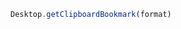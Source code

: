 <!--TITLE:Desktop.getClipboardBookmark()-->
<!--ABOUT:Upspark's Desktop API module.-->

```javascript
Desktop.getClipboardBookmark(format)
```